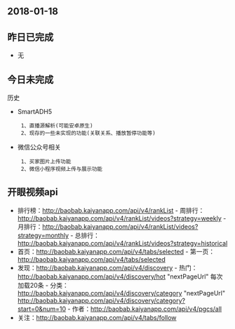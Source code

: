 ## 2018-01-18

## 昨日已完成
- 无


## 今日未完成

  历史
 - SmartADH5

        1、直播源解析(可能安卓原生)
        2、现存的一些未实现的功能(关联关系、播放暂停功能等)

 - 微信公众号相关

        1、买家图片上传功能
        2、微信小程序视频上传与展示功能

## 开眼视频api
- 排行榜：http://baobab.kaiyanapp.com/api/v4/rankList
      - 周排行：http://baobab.kaiyanapp.com/api/v4/rankList/videos?strategy=weekly
      - 月排行：http://baobab.kaiyanapp.com/api/v4/rankList/videos?strategy=monthly
      - 总排行：http://baobab.kaiyanapp.com/api/v4/rankList/videos?strategy=historical
- 首页：http://baobab.kaiyanapp.com/api/v4/tabs/selected
      - 第一页：http://baobab.kaiyanapp.com/api/v4/tabs/selected
- 发现：http://baobab.kaiyanapp.com/api/v4/discovery
      - 热门：http://baobab.kaiyanapp.com/api/v4/discovery/hot
      "nextPageUrl" 每次加载20条
      - 分类：http://baobab.kaiyanapp.com/api/v4/discovery/category
         "nextPageUrl"    http://baobab.kaiyanapp.com/api/v4/discovery/category?start=0&num=10
      - 作者：http://baobab.kaiyanapp.com/api/v4/pgcs/all
- 关注：http://baobab.kaiyanapp.com/api/v4/tabs/follow